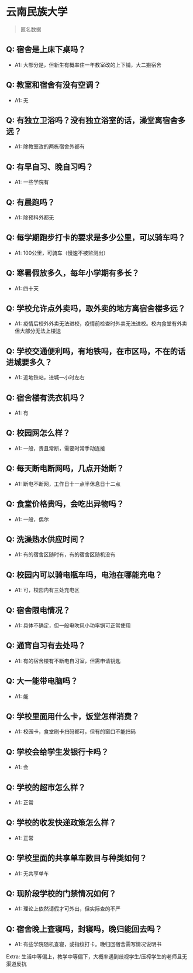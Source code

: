 # 云南民族大学

> 匿名数据

## Q: 宿舍是上床下桌吗？

- A1: 大部分是，但新生有概率住一年教室改的上下铺，大二搬宿舍

## Q: 教室和宿舍有没有空调？

- A1: 无

## Q: 有独立卫浴吗？没有独立浴室的话，澡堂离宿舍多远？

- A1: 除教室改的两栋宿舍外都有

## Q: 有早自习、晚自习吗？

- A1: 一些学院有

## Q: 有晨跑吗？

- A1: 除预科外都无

## Q: 每学期跑步打卡的要求是多少公里，可以骑车吗？

- A1: 100公里，可骑车（慢速不被监测出）

## Q: 寒暑假放多久，每年小学期有多长？

- A1: 四十天

## Q: 学校允许点外卖吗，取外卖的地方离宿舍楼多远？

- A1: 疫情后校外外卖无法进校，疫情前检查时外卖无法进校。校内食堂有外卖但大部分无法上楼送

## Q: 学校交通便利吗，有地铁吗，在市区吗，不在的话进城要多久？

- A1: 近地铁站，进城一小时左右

## Q: 宿舍楼有洗衣机吗？

- A1: 有

## Q: 校园网怎么样？

- A1: 一般，贵且常断，需要时常手动连接

## Q: 每天断电断网吗，几点开始断？

- A1: 断电不断网，工作日十一点半休息日十二点

## Q: 食堂价格贵吗，会吃出异物吗？

- A1: 一般，偶尔

## Q: 洗澡热水供应时间？

- A1: 有的宿舍区随时有，有的宿舍区随机没有

## Q: 校园内可以骑电瓶车吗，电池在哪能充电？

- A1: 可，校园内有三处充电区

## Q: 宿舍限电情况？

- A1: 具体不确定，但一般电吹风小功率锅可正常使用

## Q: 通宵自习有去处吗？

- A1: 有的宿舍楼有不断电自习室，但需申请钥匙

## Q: 大一能带电脑吗？

- A1: 能

## Q: 学校里面用什么卡，饭堂怎样消费？

- A1: 校园卡，食堂刷卡扫码都可，但有的窗口不能扫码

## Q: 学校会给学生发银行卡吗？

- A1: 会

## Q: 学校的超市怎么样？

- A1: 正常

## Q: 学校的收发快递政策怎么样？

- A1: 正常

## Q: 学校里面的共享单车数目与种类如何？

- A1: 无共享单车

## Q: 现阶段学校的门禁情况如何？

- A1: 理论上依然请假才可外出，但实际查的不严

## Q: 宿舍晚上查寝吗，封寝吗，晚归能回去吗？

- A1: 有些学院随机查寝，或指纹打卡。晚归回宿舍需写情况说明书

Extra: 生活中等偏上，教学中等偏下，大概率遇到歧视学生/压榨学生的老师且无渠道反抗